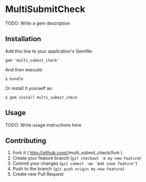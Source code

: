 # MultiSubmitCheck

TODO: Write a gem description

## Installation

Add this line to your application's Gemfile:

    gem 'multi_submit_check'

And then execute:

    $ bundle

Or install it yourself as:

    $ gem install multi_submit_check

## Usage

TODO: Write usage instructions here

## Contributing

1. Fork it ( http://github.com/<my-github-username>/multi_submit_check/fork )
2. Create your feature branch (`git checkout -b my-new-feature`)
3. Commit your changes (`git commit -am 'Add some feature'`)
4. Push to the branch (`git push origin my-new-feature`)
5. Create new Pull Request
